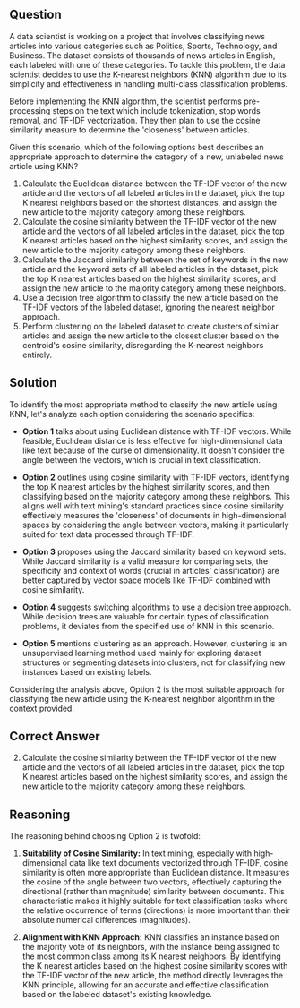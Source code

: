 ## Question

A data scientist is working on a project that involves classifying news articles into various categories such as Politics, Sports, Technology, and Business. The dataset consists of thousands of news articles in English, each labeled with one of these categories. To tackle this problem, the data scientist decides to use the K-nearest neighbors (KNN) algorithm due to its simplicity and effectiveness in handling multi-class classification problems.

Before implementing the KNN algorithm, the scientist performs pre-processing steps on the text which include tokenization, stop words removal, and TF-IDF vectorization. They then plan to use the cosine similarity measure to determine the 'closeness' between articles.

Given this scenario, which of the following options best describes an appropriate approach to determine the category of a new, unlabeled news article using KNN?

1. Calculate the Euclidean distance between the TF-IDF vector of the new article and the vectors of all labeled articles in the dataset, pick the top K nearest neighbors based on the shortest distances, and assign the new article to the majority category among these neighbors.
2. Calculate the cosine similarity between the TF-IDF vector of the new article and the vectors of all labeled articles in the dataset, pick the top K nearest articles based on the highest similarity scores, and assign the new article to the majority category among these neighbors.
3. Calculate the Jaccard similarity between the set of keywords in the new article and the keyword sets of all labeled articles in the dataset, pick the top K nearest articles based on the highest similarity scores, and assign the new article to the majority category among these neighbors.
4. Use a decision tree algorithm to classify the new article based on the TF-IDF vectors of the labeled dataset, ignoring the nearest neighbor approach.
5. Perform clustering on the labeled dataset to create clusters of similar articles and assign the new article to the closest cluster based on the centroid's cosine similarity, disregarding the K-nearest neighbors entirely.

## Solution

To identify the most appropriate method to classify the new article using KNN, let's analyze each option considering the scenario specifics:

- **Option 1** talks about using Euclidean distance with TF-IDF vectors. While feasible, Euclidean distance is less effective for high-dimensional data like text because of the curse of dimensionality. It doesn't consider the angle between the vectors, which is crucial in text classification.

- **Option 2** outlines using cosine similarity with TF-IDF vectors, identifying the top K nearest articles by the highest similarity scores, and then classifying based on the majority category among these neighbors. This aligns well with text mining's standard practices since cosine similarity effectively measures the 'closeness' of documents in high-dimensional spaces by considering the angle between vectors, making it particularly suited for text data processed through TF-IDF.

- **Option 3** proposes using the Jaccard similarity based on keyword sets. While Jaccard similarity is a valid measure for comparing sets, the specificity and context of words (crucial in articles' classification) are better captured by vector space models like TF-IDF combined with cosine similarity.

- **Option 4** suggests switching algorithms to use a decision tree approach. While decision trees are valuable for certain types of classification problems, it deviates from the specified use of KNN in this scenario.

- **Option 5** mentions clustering as an approach. However, clustering is an unsupervised learning method used mainly for exploring dataset structures or segmenting datasets into clusters, not for classifying new instances based on existing labels.

Considering the analysis above, Option 2 is the most suitable approach for classifying the new article using the K-nearest neighbor algorithm in the context provided.

## Correct Answer

2. Calculate the cosine similarity between the TF-IDF vector of the new article and the vectors of all labeled articles in the dataset, pick the top K nearest articles based on the highest similarity scores, and assign the new article to the majority category among these neighbors.

## Reasoning

The reasoning behind choosing Option 2 is twofold:

1. **Suitability of Cosine Similarity:** In text mining, especially with high-dimensional data like text documents vectorized through TF-IDF, cosine similarity is often more appropriate than Euclidean distance. It measures the cosine of the angle between two vectors, effectively capturing the directional (rather than magnitude) similarity between documents. This characteristic makes it highly suitable for text classification tasks where the relative occurrence of terms (directions) is more important than their absolute numerical differences (magnitudes).

2. **Alignment with KNN Approach:** KNN classifies an instance based on the majority vote of its neighbors, with the instance being assigned to the most common class among its K nearest neighbors. By identifying the K nearest articles based on the highest cosine similarity scores with the TF-IDF vector of the new article, the method directly leverages the KNN principle, allowing for an accurate and effective classification based on the labeled dataset's existing knowledge.